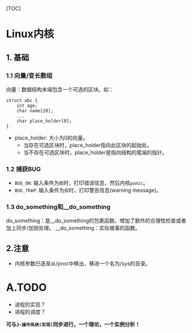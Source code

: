 
[TOC]

# Linux内核

## 1. 基础
### 1.1 向量/变长数组
向量：数据结构末端包含一个可选的区块。如：
```
struct abc {
    int age;
    char name[20];
    ...
    char place_holder[0];
}
```
* place_holder: 大小为0的向量。
    * 当存在可选区块时，place_holder指向此区块的起始处。
    * 当不存在可选区块时，place_holder是指向结构的尾端的指针。
    
### 1.2 捕获BUG
* `BUG_ON`: 输入条件为`假`时，打印错误信息，然后内核`panic`。
* `BUG_TRAP`: 输入条件为`假`时，打印警告信息(warning message)。

### 1.3 do_something和__do_something
do_something：是__do_something的包裹函数。增加了额外的合理性检查或者加上同步/加锁处理。
__do_something：实际做事的函数。


## 2.注意
* 内核参数已逐渐从/proc中移出，移进一个名为/sys的目录。


# A.TODO
* 进程的实现？
* 进程的调度？

**可与`J-操作系统(实现)`同步进行，一个理论，一个实例分析！**
